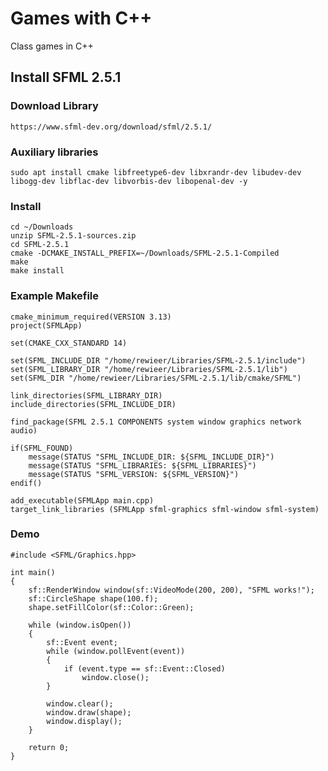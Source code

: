 # Games with C++

Class games in C++

## Install SFML 2.5.1

### Download Library 

    https://www.sfml-dev.org/download/sfml/2.5.1/
    
### Auxiliary libraries 

    sudo apt install cmake libfreetype6-dev libxrandr-dev libudev-dev libogg-dev libflac-dev libvorbis-dev libopenal-dev -y

### Install

    cd ~/Downloads
    unzip SFML-2.5.1-sources.zip
    cd SFML-2.5.1
    cmake -DCMAKE_INSTALL_PREFIX=~/Downloads/SFML-2.5.1-Compiled
    make
    make install
    
### Example Makefile

    cmake_minimum_required(VERSION 3.13)
    project(SFMLApp)

    set(CMAKE_CXX_STANDARD 14)

    set(SFML_INCLUDE_DIR "/home/rewieer/Libraries/SFML-2.5.1/include")
    set(SFML_LIBRARY_DIR "/home/rewieer/Libraries/SFML-2.5.1/lib")
    set(SFML_DIR "/home/rewieer/Libraries/SFML-2.5.1/lib/cmake/SFML")

    link_directories(SFML_LIBRARY_DIR)
    include_directories(SFML_INCLUDE_DIR)

    find_package(SFML 2.5.1 COMPONENTS system window graphics network audio)

    if(SFML_FOUND)
        message(STATUS "SFML_INCLUDE_DIR: ${SFML_INCLUDE_DIR}")
        message(STATUS "SFML_LIBRARIES: ${SFML_LIBRARIES}")
        message(STATUS "SFML_VERSION: ${SFML_VERSION}")
    endif()

    add_executable(SFMLApp main.cpp)
    target_link_libraries (SFMLApp sfml-graphics sfml-window sfml-system)
    
 ### Demo
 
    #include <SFML/Graphics.hpp>

    int main()
    {
        sf::RenderWindow window(sf::VideoMode(200, 200), "SFML works!");
        sf::CircleShape shape(100.f);
        shape.setFillColor(sf::Color::Green);

        while (window.isOpen())
        {
            sf::Event event;
            while (window.pollEvent(event))
            {
                if (event.type == sf::Event::Closed)
                    window.close();
            }

            window.clear();
            window.draw(shape);
            window.display();
        }

        return 0;
    }
